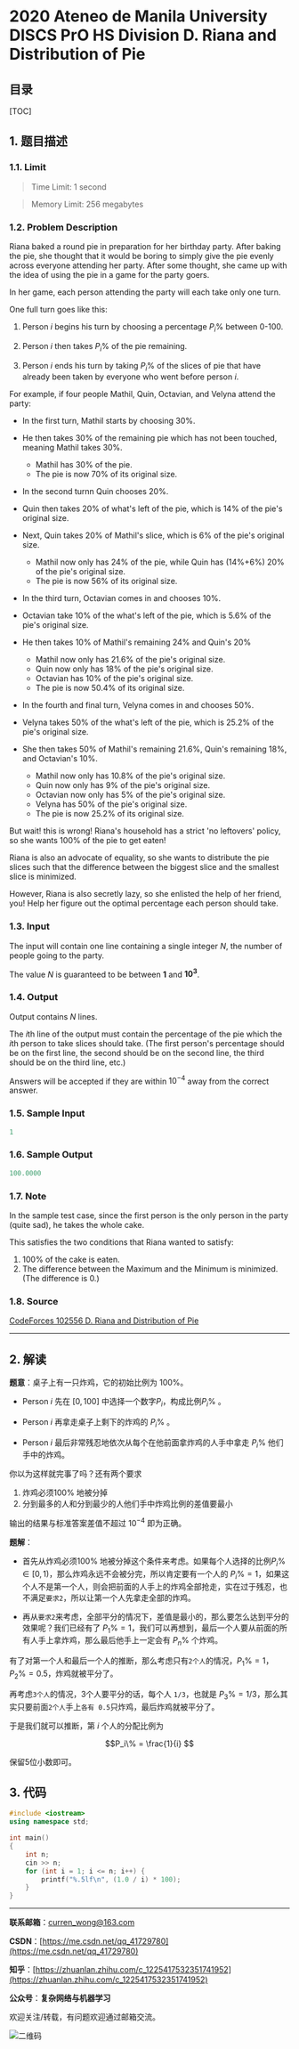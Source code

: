2020 Ateneo de Manila University DISCS PrO HS Division D. Riana and Distribution of Pie
===

目录
---

[TOC]

## 1. 题目描述

### 1.1. Limit

>Time Limit: 1 second

>Memory Limit: 256 megabytes

### 1.2. Problem Description

Riana baked a round pie in preparation for her birthday party. After baking the pie, she thought that it would be boring to simply give the pie evenly across everyone attending her party. After some thought, she came up with the idea of using the pie in a game for the party goers.

In her game, each person attending the party will each take only one turn.

One full turn goes like this:

1. Person $i$ begins his turn by choosing a percentage $P_i\%$ between 0-100.

2. Person $i$ then takes $P_i\%$ of the pie remaining.

3. Person $i$ ends his turn by taking $P_i\%$ of the slices of pie that have already been taken by everyone who went before person $i$.

For example, if four people Mathil, Quin, Octavian, and Velyna attend the party:

- In the first turn, Mathil starts by choosing 30%.

- He then takes 30% of the remaining pie which has not been touched, meaning Mathil takes 30%.
    - Mathil has 30% of the pie.
    - The pie is now 70% of its original size.

- In the second turnn Quin chooses 20%.
- Quin then takes 20% of what's left of the pie, which is 14% of the pie's original size.
- Next, Quin takes 20% of Mathil's slice, which is 6% of the pie's original size.
    - Mathil now only has 24% of the pie, while Quin has (14%+6%) 20% of the pie's original size.
    - The pie is now 56% of its original size.

- In the third turn, Octavian comes in and chooses 10%.
- Octavian take 10% of the what's left of the pie, which is 5.6% of the pie's original size.
- He then takes 10% of Mathil's remaining 24% and Quin's 20%
    - Mathil now only has 21.6% of the pie's original size.
    - Quin now only has 18% of the pie's original size.
    - Octavian has 10% of the pie's original size.
    - The pie is now 50.4% of its original size.

- In the fourth and final turn, Velyna comes in and chooses 50%.
- Velyna takes 50% of the what's left of the pie, which is 25.2% of the pie's original size.
- She then takes 50% of Mathil's remaining 21.6%, Quin's remaining 18%, and Octavian's 10%.
    - Mathil now only has 10.8% of the pie's original size.
    - Quin now only has 9% of the pie's original size.
    - Octavian now only has 5% of the pie's original size.
    - Velyna has 50% of the pie's original size.
    - The pie is now 25.2% of its original size.

But wait! this is wrong! Riana's household has a strict 'no leftovers' policy, so she wants 100% of the pie to get eaten!

Riana is also an advocate of equality, so she wants to distribute the pie slices such that the difference between the biggest slice and the smallest slice is minimized.

However, Riana is also secretly lazy, so she enlisted the help of her friend, you! Help her figure out the optimal percentage each person should take.

### 1.3. Input

The input will contain one line containing a single integer $N$, the number of people going to the party.

The value $N$ is guaranteed to be between **$1$** and **$10^{3}$**.

### 1.4. Output

Output contains $N$ lines.

The $i$th line of the output must contain the percentage of the pie which the $i$th person to take slices should take. (The first person's percentage should be on the first line, the second should be on the second line, the third should be on the third line, etc.)

Answers will be accepted if they are within $10^{-4}$ away from the correct answer.

### 1.5. Sample Input

```cpp
1
```

### 1.6. Sample Output

```cpp
100.0000
```

### 1.7. Note

In the sample test case, since the first person is the only person in the party (quite sad), he takes the whole cake.

This satisfies the two conditions that Riana wanted to satisfy:

1. 100% of the cake is eaten.
2. The difference between the Maximum and the Minimum is minimized. (The difference is 0.)

### 1.8. Source

[CodeForces 102556 D. Riana and Distribution of Pie](https://codeforces.com/gym/102556/problem/D)

---

## 2. 解读

**题意**：桌子上有一只炸鸡，它的初始比例为 $100\%$。

- Person $i$ 先在 $[0,100]$ 中选择一个数字$P_i$，构成比例$P_i\%$ 。

- Person $i$ 再拿走桌子上剩下的炸鸡的 $P_i\%$ 。

- Person $i$ 最后非常残忍地依次从每个在他前面拿炸鸡的人手中拿走 $P_i\%$ 他们手中的炸鸡。

你以为这样就完事了吗？还有两个要求

1. 炸鸡必须$100\%$ 地被分掉
2. 分到最多的人和分到最少的人他们手中炸鸡比例的差值要最小

输出的结果与标准答案差值不超过 $10^{-4}$ 即为正确。

**题解**：

- 首先从炸鸡必须$100\%$ 地被分掉这个条件来考虑。如果每个人选择的比例$P_i\% \in[0, 1)$，那么炸鸡永远不会被分完，所以肯定要有一个人的 $P_i\% = 1$，如果这个人不是第一个人，则会把前面的人手上的炸鸡全部抢走，实在过于残忍，也不满足`要求2`，所以让第一个人先拿走全部的炸鸡。

- 再从`要求2`来考虑，全部平分的情况下，差值是最小的，那么要怎么达到平分的效果呢？我们已经有了 $P_1\% = 1$，我们可以再想到，最后一个人要从前面的所有人手上拿炸鸡，那么最后他手上一定会有 $P_n\%$ 个炸鸡。

有了对第一个人和最后一个人的推断，那么考虑只有`2个人`的情况，$P_1\% = 1$，$P_2\% = 0.5$，炸鸡就被平分了。

再考虑`3个人`的情况，3个人要平分的话，每个人 `1/3`，也就是 $P_3\% = 1/3$，那么其实只要前面`2个人`手上`各有 0.5`只炸鸡，最后炸鸡就被平分了。

于是我们就可以推断，第 $i$ 个人的分配比例为

$$P_i\% = \frac{1}{i} $$

保留5位小数即可。

## 3. 代码

```cpp
#include <iostream>
using namespace std;

int main()
{
    int n;
    cin >> n;
    for (int i = 1; i <= n; i++) {
        printf("%.5lf\n", (1.0 / i) * 100);
    }
}

```

---

**联系邮箱**：curren_wong@163.com

**CSDN**：[https://me.csdn.net/qq_41729780](https://me.csdn.net/qq_41729780)

**知乎**：[https://zhuanlan.zhihu.com/c_1225417532351741952](https://zhuanlan.zhihu.com/c_1225417532351741952)

**公众号**：**复杂网络与机器学习**

欢迎关注/转载，有问题欢迎通过邮箱交流。

![二维码](../../../img/WeChat/QRCode.jpg)
